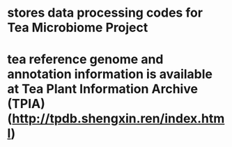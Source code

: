 
# stores data processing codes for Tea Microbiome Project
# tea reference genome and annotation information is available at Tea Plant Information Archive (TPIA) (http://tpdb.shengxin.ren/index.html)
